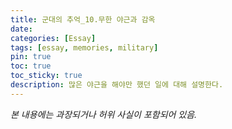 ```yaml
---
title: 군대의 추억_10.무한 야근과 감옥
date: 
categories: [Essay]
tags: [essay, memories, military]
pin: true
toc: true
toc_sticky: true
description: 많은 야근을 해야만 했던 일에 대해 설명한다.
---
```


_본 내용에는 과장되거나 허위 사실이 포함되어 있음._